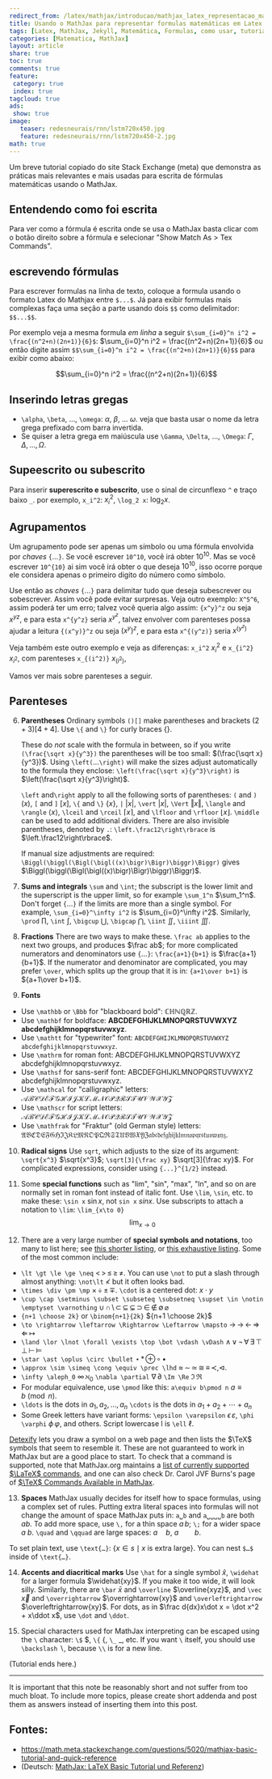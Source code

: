 ```yaml
---
redirect_from: /latex/mathjax/introducao/mathjax_latex_representacao_matematica/
title: Usando o MathJax para representar formulas matemáticas em Latex 
tags: [Latex, MathJax, Jekyll, Matemática, Formulas, como usar, tutorial, resumo]
categories: [Matematica, MathJax]
layout: article
share: true
toc: true
comments: true
feature:
 category: true
 index: true
tagcloud: true
ads: 
 show: true
image:
   teaser: redesneurais/rnn/lstm720x450.jpg
   feature: redesneurais/rnn/lstm720x450-2.jpg
math: true
---
```


Um breve tutorial copiado do site Stack Exchange (meta) que demonstra as práticas mais relevantes e mais usadas para escrita de fórmulas matemáticas usando o MathJax.

<!--more-->

## Entendendo como foi escrita

Para ver como a fórmula é escrita onde se usa o MathJax basta clicar com o botão direito sobre a fórmula e selecionar "Show Match As > Tex Commands".

## escrevendo fórmulas

Para escrever formulas na linha de texto, coloque a formula usando o formato Latex do Mathjax entre `$...$`. Já para exibir formulas mais complexas faça uma seção a parte usando dois `$$` como delimitador: `$$...$$`.

Por exemplo veja a mesma formula _em linha_ a seguir `$\sum_{i=0}^n i^2 = \frac{(n^2+n)(2n+1)}{6}$`: $\sum_{i=0}^n i^2 = \frac{(n^2+n)(2n+1)}{6}$ ou então digite assim `$$\sum_{i=0}^n i^2 = \frac{(n^2+n)(2n+1)}{6}$$` para exibir como abaixo:

$$\sum_{i=0}^n i^2 = \frac{(n^2+n)(2n+1)}{6}$$

## Inserindo letras gregas

*  `\alpha`, `\beta`, ..., `\omega`: $\alpha$, $\beta$, ... $\omega$.  veja que basta usar o nome da letra grega prefixado com barra invertida.
* Se quiser a letra grega em maiúscula use `\Gamma`, `\Delta`, …, `\Omega`: $\Gamma, \Delta, …, \Omega$.

## Supeescrito ou subescrito

Para inserir  **superescrito e subescrito**, use o sinal de circunflexo `^` e traço baixo `_`.  por exemplo, `x_i^2`: $x_i^2$, `\log_2 x`: $\log_2 x$.

## Agrupamentos

Um agrupamento pode ser apenas um símbolo ou uma fórmula envolvida por _chaves_ `{`...`}`. Se você escrever `10^10`, você irá obter $10^10$. Mas se você escrever `10^{10}` ai sim você irá obter o que deseja $10^{10}$, isso ocorre porque ele considera apenas o primeiro digito do número como símbolo. 

Use então as _chaves_ `{`...`}` para delimitar tudo que deseja subescrever ou sobescrever. Assim você pode evitar surpresas. Veja outro exemplo: `X^5^6`, assim poderá ter um erro; talvez você queria algo assim: `{x^y}^z` ou seja ${x^y}^z$, e para esta `x^{y^z}`  seria $x^{y^z}$, talvez envolver com parenteses possa ajudar a leitura `{(x^y)}^z` ou seja ${(x^y)}^z$, e para esta `x^{(y^z)}`  seria $x^{(y^z)}$

Veja também este outro exemplo e veja as diferenças: `x_i^2` $x_i^2$ e `x_{i^2}` $x_{i^2}$, com parenteses  `x_{(i^2)}` $x_{(i^2)}$, 

Vamos ver mais sobre parenteses a seguir.

## Parenteses

6. **Parentheses** Ordinary symbols `()[]` make parentheses and brackets $(2+3)[4+4]$. Use `\{` and `\}` for curly braces $\{\}$.

    These do *not* scale with the formula in between, so if you write `(\frac{\sqrt x}{y^3})` the parentheses will be too small: $(\frac{\sqrt x}{y^3})$.    Using `\left(`…`\right)` will make the sizes adjust automatically to the formula they enclose: `\left(\frac{\sqrt x}{y^3}\right)` is $\left(\frac{\sqrt x}{y^3}\right)$.

   `\left` and`\right` apply to all the following sorts of parentheses: `(` and `)` $(x)$, `[` and `]` $[x]$, `\{` and `\}` $\{ x \}$, `|` $|x|$, `\vert` $\vert x \vert$, `\Vert` $\Vert x \Vert$, `\langle` and `\rangle` $\langle x \rangle$,  `\lceil` and `\rceil` $\lceil x \rceil$, and `\lfloor` and `\rfloor` $\lfloor x \rfloor$. `\middle` can be used to add additional dividers. There are also invisible parentheses, denoted by `.`: `\left.\frac12\right\rbrace` is $\left.\frac12\right\rbrace$.

    If manual size adjustments are required:
`\Biggl(\biggl(\Bigl(\bigl((x)\bigr)\Bigr)\biggr)\Biggr)` gives
$\Biggl(\biggl(\Bigl(\bigl((x)\bigr)\Bigr)\biggr)\Biggr)$.

7. **Sums and integrals** `\sum` and `\int`; the subscript is the lower limit and the superscript is the upper limit, so for example `\sum_1^n` $\sum_1^n$. Don't forget `{`…`}` if the limits are more than a single symbol.  For example, `\sum_{i=0}^\infty i^2` is $\sum_{i=0}^\infty i^2$. Similarly, `\prod` $\prod$, `\int` $\int$, `\bigcup` $\bigcup$, `\bigcap` $\bigcap$, `\iint` $\iint$, `\iiint` $\iiint$.

8. **Fractions** There are two ways to make these. `\frac ab` applies to the next two groups, and produces $\frac ab$; for more complicated numerators and denominators use `{`…`}`: `\frac{a+1}{b+1}` is $\frac{a+1}{b+1}$. If the numerator and denominator are complicated, you may prefer `\over`, which splits up the group that it is in: `{a+1\over b+1}` is ${a+1\over b+1}$.

9. **Fonts** 

  * Use `\mathbb` or `\Bbb` for "blackboard bold": $\mathbb{CHNQRZ}$.
  * Use `\mathbf` for boldface: $\mathbf{ABCDEFGHIJKLMNOPQRSTUVWXYZ}$  $\mathbf{abcdefghijklmnopqrstuvwxyz}$.
  * Use `\mathtt` for "typewriter" font: $\mathtt{ABCDEFGHIJKLMNOPQRSTUVWXYZ}$ $\mathtt{abcdefghijklmnopqrstuvwxyz}$.
  * Use `\mathrm` for roman font: $\mathrm{ABCDEFGHIJKLMNOPQRSTUVWXYZ}$  $\mathrm{abcdefghijklmnopqrstuvwxyz}$.
  * Use `\mathsf` for sans-serif font: $\mathsf{ABCDEFGHIJKLMNOPQRSTUVWXYZ}$  $\mathsf{abcdefghijklmnopqrstuvwxyz}$.
  * Use `\mathcal` for "calligraphic" letters: $\mathcal{ ABCDEFGHIJKLMNOPQRSTUVWXYZ}$ 
  * Use `\mathscr` for script letters: $\mathscr{ABCDEFGHIJKLMNOPQRSTUVWXYZ}$
  * Use `\mathfrak` for "Fraktur" (old German style) letters: $\mathfrak{ABCDEFGHIJKLMNOPQRSTUVWXYZ} \mathfrak{abcdefghijklmnopqrstuvwxyz}$.

10. **Radical signs** Use `sqrt`, which adjusts to the size of its argument: `\sqrt{x^3}` $\sqrt{x^3}$; `\sqrt[3]{\frac xy}` $\sqrt[3]{\frac xy}$. For complicated expressions, consider using `{...}^{1/2}` instead.

11. Some **special functions** such as "lim", "sin", "max", "ln", and so on are normally set in roman font instead of italic font. Use `\lim`, `\sin`, etc. to make these: `\sin x` $\sin x$, not `sin x` $sin x$. Use subscripts to attach a notation to `\lim`: `\lim_{x\to 0}` $$\lim_{x\to 0}$$

12. There are a very large number of **special symbols and notations**, too many to list here; see [this shorter listing](http://pic.plover.com/MISC/symbols.pdf), or [this exhaustive listing](https://www.ctan.org/tex-archive/info/symbols/comprehensive/symbols-a4.pdf). Some of the most common include: 
  * `\lt \gt \le \ge \neq` $\lt\, \gt\, \le\, \ge\, \neq$.  You can use `\not` to put a slash through almost anything: `\not\lt` $\not\lt$ but it often looks bad.
  * `\times \div \pm \mp` $\times\, \div\, \pm\, \mp$. `\cdot` is a centered dot: $x\cdot y$
  * `\cup \cap \setminus \subset \subseteq \subsetneq \supset \in \notin \emptyset \varnothing` $\cup\, \cap\, \setminus\, \subset\, \subseteq \,\subsetneq \,\supset\, \in\, \notin\, \emptyset\, \varnothing$ 
  * `{n+1 \choose 2k}` or `\binom{n+1}{2k}` ${n+1 \choose 2k}$ 
  * `\to \rightarrow \leftarrow \Rightarrow \Leftarrow \mapsto` $\to\, \rightarrow\, \leftarrow\, \Rightarrow\, \Leftarrow\, \mapsto$
  * `\land \lor \lnot \forall \exists \top \bot \vdash \vDash` $\land\, \lor\, \lnot\, \forall\, \exists\, \top\, \bot\, \vdash\, \vDash$
  * `\star \ast \oplus \circ \bullet` $\star\, \ast\, \oplus\, \circ\, \bullet$ 
  * `\approx \sim \simeq \cong \equiv \prec \lhd` $\approx\, \sim \, \simeq\, \cong\, \equiv\, \prec, \lhd$. 
  * `\infty \aleph_0` $\infty\, \aleph_0$ `\nabla \partial` $\nabla\, \partial$ `\Im \Re` $\Im\, \Re$
  * For modular equivalence, use `\pmod` like this: `a\equiv b\pmod n` $a\equiv b\pmod n$.
  * `\ldots` is the dots in $a_1, a_2, \ldots ,a_n$ `\cdots` is the dots in  $a_1+a_2+\cdots+a_n$
  * Some Greek letters have variant forms:
`\epsilon \varepsilon` $\epsilon\, \varepsilon$, `\phi \varphi` $\phi\, \varphi$, and others. Script lowercase l is `\ell` $\ell$.

  [Detexify](http://detexify.kirelabs.org/classify.html) lets you draw a symbol on a web page and then lists the $\TeX$ symbols that seem to resemble it.  These are not guaranteed to work in MathJax but are a good place to start.  To check that a command is supported, note that MathJax.org maintains a [list of currently supported $\LaTeX$ commands](http://docs.mathjax.org/en/latest/tex.html#supported-latex-commands), and one can also check Dr. Carol JVF Burns's page of [$\TeX$ Commands Available in MathJax](http://www.onemathematicalcat.org/MathJaxDocumentation/TeXSyntax.htm).

13. **Spaces** MathJax usually decides for itself how to space formulas, using a complex set of rules. Putting extra literal spaces into formulas  will not change the amount of space MathJax puts in: `a␣b` and `a␣␣␣␣b` are  both $a    b$. To add more space, use `\,` for a thin space $a\,b$; `\;` for a wider space $a\;b$.  `\quad` and `\qquad` are large spaces: $a\quad b$, $a\qquad b$.

  To set plain text, use `\text{…}`: $\{x\in s\mid x\text{ is extra large}\}$. You can nest `$…$` inside of `\text{…}`.

14. **Accents and diacritical marks** Use `\hat` for a single symbol $\hat x$, `\widehat` for a larger formula $\widehat{xy}$. If you make it too wide, it will look silly. Similarly, there are `\bar` $\bar x$ and `\overline` $\overline{xyz}$, and `\vec` $\vec x$ and `\overrightarrow` $\overrightarrow{xy}$ and `\overleftrightarrow` $\overleftrightarrow{xy}$. For dots, as in $\frac d{dx}x\dot x =  \dot x^2 +  x\ddot x$,  use `\dot` and `\ddot`.

15. Special characters used for MathJax interpreting can be escaped using the `\` character: `\$` $\$$, `\{` $\{$, `\_` $\_$, etc. If you want `\` itself, you should use `\backslash` $\backslash$, because `\\` is for a new line. 

(Tutorial ends here.)

-------------

It is important that this note be reasonably short and not suffer from too much bloat. To include more topics, please create short addenda and post them as answers instead of inserting them into this post.


## Fontes:


* https://math.meta.stackexchange.com/questions/5020/mathjax-basic-tutorial-and-quick-reference
* (Deutsch: [MathJax: LaTeX Basic Tutorial und Referenz](https://www.mathelounge.de/509545/mathjax-latex-basic-tutorial-und-referenz-deutsch))
